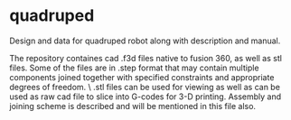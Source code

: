 # quadruped
Design and data for quadruped robot along with description and manual.

The repository containes cad .f3d files native to fusion 360, as well as stl files. Some of the files are in .step format that may contain multiple components joined together with specified constraints and appropriate degrees of freedom. \\
.stl files can be used for viewing as well as can be used as raw cad file to slice into G-codes for 3-D printing. Assembly and joining scheme is described and will be mentioned in this file also.
